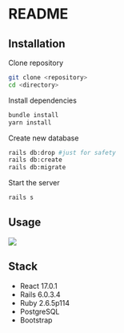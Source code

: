 # README
## Installation 

Clone repository
```bash
git clone <repository>
cd <directory>
```
Install dependencies
```bash
bundle install
yarn install
```
Create new database
```bash
rails db:drop #just for safety
rails db:create
rails db:migrate
```
Start the server
```bash
rails s
```

## Usage
![](https://github.com/ernstgodoy/movies/blob/main/app/assets/images/movie_api.gif)

## Stack
 - React 17.0.1
 - Rails 6.0.3.4
 - Ruby 2.6.5p114
 - PostgreSQL
 - Bootstrap

##
